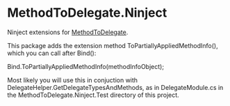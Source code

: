 # MethodToDelegate.Ninject
Ninject extensions for [MethodToDelegate](https://github.com/willryan/MethodToDelegate).

This package adds the extension method ToPartiallyAppliedMethodInfo(), which you can call after Bind():

Bind<MyDelegateType>.ToPartiallyAppliedMethodInfo(methodInfoObject);

Most likely you will use this in conjuction with DelegateHelper.GetDelegateTypesAndMethods, as in DelegateModule.cs in the MethodToDelegate.Ninject.Test directory of this project.

